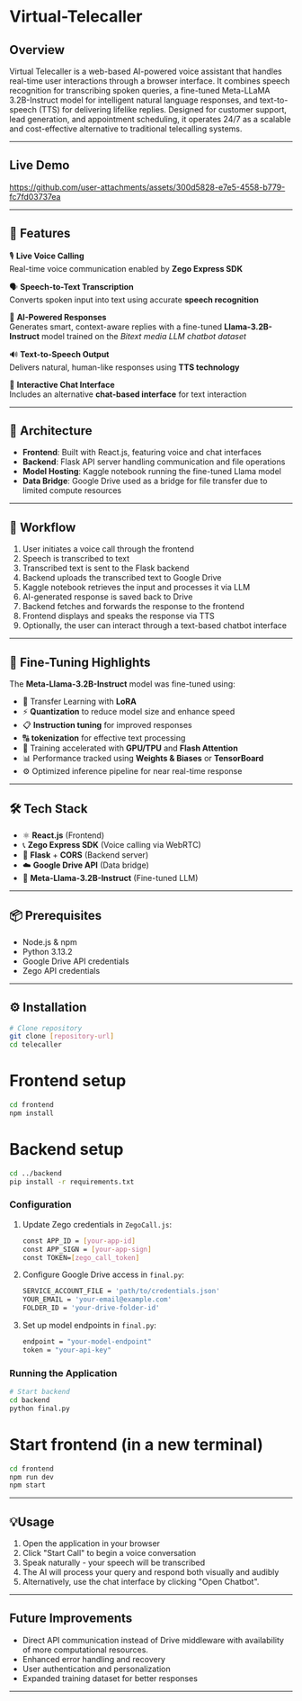 # Virtual-Telecaller
## Overview

Virtual Telecaller is a web-based AI-powered voice assistant that handles real-time user interactions through a browser interface. It combines speech recognition for transcribing spoken queries, a fine-tuned Meta-LLaMA 3.2B-Instruct model for intelligent natural language responses, and text-to-speech (TTS) for delivering lifelike replies. Designed for customer support, lead generation, and appointment scheduling, it operates 24/7 as a scalable and cost-effective alternative to traditional telecalling systems.

---

## Live Demo
https://github.com/user-attachments/assets/300d5828-e7e5-4558-b779-fc7fd03737ea

---

## 🚀 Features

🎙️ **Live Voice Calling**  
Real-time voice communication enabled by **Zego Express SDK**

🗣️ **Speech-to-Text Transcription**  
Converts spoken input into text using accurate **speech recognition**

🧠 **AI-Powered Responses**  
Generates smart, context-aware replies with a fine-tuned **Llama-3.2B-Instruct** model trained on the *Bitext media LLM chatbot dataset*

🔊 **Text-to-Speech Output**  
Delivers natural, human-like responses using **TTS technology**

💬 **Interactive Chat Interface**  
Includes an alternative **chat-based interface** for text interaction

---

## 🧱 Architecture  
- **Frontend**: Built with React.js, featuring voice and chat interfaces  
- **Backend**: Flask API server handling communication and file operations  
- **Model Hosting**: Kaggle notebook running the fine-tuned Llama model  
- **Data Bridge**: Google Drive used as a bridge for file transfer due to limited compute resources  

---

## 🔄 Workflow  
1. User initiates a voice call through the frontend  
2. Speech is transcribed to text  
3. Transcribed text is sent to the Flask backend  
4. Backend uploads the transcribed text to Google Drive  
5. Kaggle notebook retrieves the input and processes it via LLM  
6. AI-generated response is saved back to Drive  
7. Backend fetches and forwards the response to the frontend  
8. Frontend displays and speaks the response via TTS  
9. Optionally, the user can interact through a text-based chatbot interface  

---

## 🧠 Fine-Tuning Highlights  
The **Meta-Llama-3.2B-Instruct** model was fine-tuned using:

- 🧩 Transfer Learning with **LoRA** 
- ⚡ **Quantization** to reduce model size and enhance speed​ 
- 📋 **Instruction tuning** for improved responses
- 🔠 **tokenization** for effective text processing  
- 🚀 Training accelerated with **GPU/TPU** and **Flash Attention**  
- 📊 Performance tracked using **Weights & Biases** or **TensorBoard**  
- ⚙️ Optimized inference pipeline for near real-time response  

---

## 🛠️ Tech Stack  
- ⚛️ **React.js** (Frontend)  
- 📞 **Zego Express SDK** (Voice calling via WebRTC)  
- 🐍 **Flask** + **CORS** (Backend server)  
- ☁️ **Google Drive API** (Data bridge)  
- 🧠 **Meta-Llama-3.2B-Instruct** (Fine-tuned LLM)

---

## 📦 Prerequisites
- Node.js & npm
- Python 3.13.2
- Google Drive API credentials
- Zego API credentials

---

## ⚙️ Installation
```bash
# Clone repository
git clone [repository-url]
cd telecaller
```

# Frontend setup
```bash
cd frontend
npm install
```

# Backend setup
```bash
cd ../backend
pip install -r requirements.txt
```

### Configuration
1. Update Zego credentials in `ZegoCall.js`:
   ```bash
   const APP_ID = [your-app-id]
   const APP_SIGN = [your-app-sign]
   const TOKEN=[zego_call_token]
   ```

2. Configure Google Drive access in `final.py`:
   ```bash python
   SERVICE_ACCOUNT_FILE = 'path/to/credentials.json'
   YOUR_EMAIL = 'your-email@example.com'
   FOLDER_ID = 'your-drive-folder-id'
   ```

3. Set up model endpoints in `final.py`:
   ```bash python
   endpoint = "your-model-endpoint"
   token = "your-api-key"
   ```

### Running the Application
```bash
# Start backend
cd backend
python final.py
```

# Start frontend (in a new terminal)
```bash
cd frontend
npm run dev
npm start
```

---

## 💡Usage
1. Open the application in your browser
2. Click "Start Call" to begin a voice conversation
3. Speak naturally - your speech will be transcribed
4. The AI will process your query and respond both visually and audibly
5. Alternatively, use the chat interface by clicking "Open Chatbot".

---

## Future Improvements
- Direct API communication instead of Drive middleware with availability of more computational resources.
- Enhanced error handling and recovery
- User authentication and personalization
- Expanded training dataset for better responses

---
